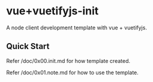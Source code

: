 # vue+vuetifyjs-init

A node client development template with vue + vuetifyjs.

## Quick Start

Refer /doc/0x00.init.md for how template created.

Refer /doc/0x01.note.md for how to use the template.

